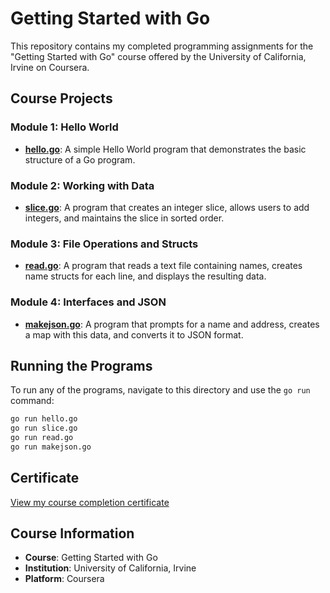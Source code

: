 # Getting Started with Go

This repository contains my completed programming assignments for the "Getting Started with Go" course offered by the University of California, Irvine on Coursera.

## Course Projects

### Module 1: Hello World

- **[hello.go](./hello.go)**: A simple Hello World program that demonstrates the basic structure of a Go program.

### Module 2: Working with Data

- **[slice.go](./slice.go)**: A program that creates an integer slice, allows users to add integers, and maintains the slice in sorted order.

### Module 3: File Operations and Structs

- **[read.go](./read.go)**: A program that reads a text file containing names, creates name structs for each line, and displays the resulting data.

### Module 4: Interfaces and JSON

- **[makejson.go](./makejson.go)**: A program that prompts for a name and address, creates a map with this data, and converts it to JSON format.

## Running the Programs

To run any of the programs, navigate to this directory and use the `go run` command:

```bash
go run hello.go
go run slice.go
go run read.go
go run makejson.go
```

## Certificate

[View my course completion certificate](https://www.coursera.org/user/743499f40a9f9aa7cce4fe01ac83a12d)

## Course Information

- **Course**: Getting Started with Go
- **Institution**: University of California, Irvine
- **Platform**: Coursera
